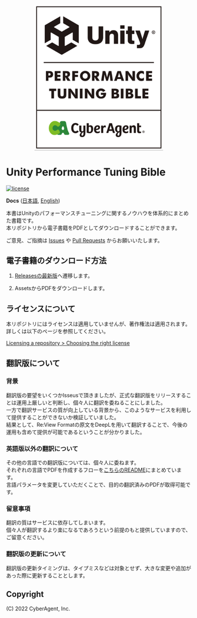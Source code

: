 <p align="center">
  <img width=350 src="Documentation/bible_logo.png" alt="UnityPerformanceTuningBible">
</p>

# Unity Performance Tuning Bible

[![license](https://img.shields.io/badge/PR-welcome-green.svg)](https://github.com/CyberAgentGameEntertainment/UnityPerformanceTuningBible/pulls)

**Docs** ([日本語](README.md), [English](README_EN.md))

本書はUnityのパフォーマンスチューニングに関するノウハウを体系的にまとめた書籍です。  
本リポジトリから電子書籍をPDFとしてダウンロードすることができます。

ご意見、ご指摘は [Issues](https://github.com/CyberAgentGameEntertainment/UnityPerformanceTuningBible/issues) や [Pull Requests](https://github.com/CyberAgentGameEntertainment/UnityPerformanceTuningBible/pulls) からお願いいたします。

## 電子書籍のダウンロード方法
1. [Releasesの最新版](https://github.com/CyberAgentGameEntertainment/UnityPerformanceTuningBible/releases/latest)へ遷移します。

2. AssetsからPDFをダウンロードします。

## ライセンスについて
本リポジトリにはライセンスは適用していませんが、著作権法は適用されます。  
詳しくは以下のページを参照してください。

[Licensing a repository > Choosing the right license](https://docs.github.com/en/repositories/managing-your-repositorys-settings-and-features/customizing-your-repository/licensing-a-repository#choosing-the-right-license)

## 翻訳版について
### 背景
翻訳版の要望をいくつかIsseusで頂きましたが、正式な翻訳版をリリースすることは運用上厳しいと判断し、個々人に翻訳を委ねることにしました。  
一方で翻訳サービスの質が向上している背景から、このようなサービスを利用して提供することができないか検証していました。  
結果として、Re:View Formatの原文をDeepLを用いて翻訳することで、今後の運用も含めて提供が可能であるということが分かりました。  

### 英語版以外の翻訳について
その他の言語での翻訳版については、個々人に委ねます。  
それぞれの言語でPDFを作成するフローを[こちらのREADME](https://github.com/CyberAgentGameEntertainment/UnityPerformanceTuningBible/UnityPerformanceTuningBible/tree/main/translation)にまとめています。  
言語パラメータを変更していただくことで、目的の翻訳済みのPDFが取得可能です。  

### 留意事項
翻訳の質はサービスに依存してしまいます。  
個々人が翻訳するより楽になるであろうという前提のもと提供していますので、ご留意ください。

### 翻訳版の更新について
翻訳版の更新タイミングは、タイプミスなどは対象とせず、大きな変更や追加があった際に更新することとします。  

## Copyright
(C) 2022 CyberAgent, Inc.
